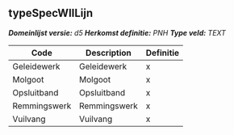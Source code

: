 ﻿## typeSpecWIILijn

*__Domeinlijst versie:__ d5*
*__Herkomst definitie:__ PNH*
*__Type veld:__ TEXT*

|__Code__ |__Description__ |__Definitie__	|
|	---	|	---	|   ---	| 
| Geleidewerk | Geleidewerk | x |
| Molgoot | Molgoot | x |
| Opsluitband | Opsluitband | x |
| Remmingswerk | Remmingswerk | x |
| Vuilvang | Vuilvang | x |
